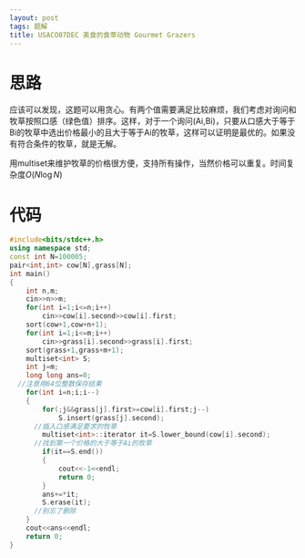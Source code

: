 ```yaml
---
layout: post
tags: 题解
title: USACO07DEC 美食的食草动物 Gourmet Grazers
---
```


# 思路

应该可以发现，这题可以用贪心。有两个值需要满足比较麻烦，我们考虑对询问和牧草按照口感（绿色值）排序。这样，对于一个询问(Ai,Bi)，只要从口感大于等于Bi的牧草中选出价格最小的且大于等于Ai的牧草，这样可以证明是最优的。如果没有符合条件的牧草，就是无解。

用multiset来维护牧草的价格很方便，支持所有操作，当然价格可以重复。时间复杂度$O(N\log N)$

# 代码

```cpp
#include<bits/stdc++.h>
using namespace std;
const int N=100005;
pair<int,int> cow[N],grass[N];
int main()
{
	int n,m;
	cin>>n>>m;
	for(int i=1;i<=n;i++)
		cin>>cow[i].second>>cow[i].first;
	sort(cow+1,cow+n+1);
	for(int i=1;i<=m;i++)
		cin>>grass[i].second>>grass[i].first;
	sort(grass+1,grass+m+1);
	multiset<int> S;
	int j=m;
	long long ans=0;
  //注意用64位整数保存结果
	for(int i=n;i;i--)
	{
		for(;j&&grass[j].first>=cow[i].first;j--)
			S.insert(grass[j].second);
      //插入口感满足要求的牧草
		multiset<int>::iterator it=S.lower_bound(cow[i].second);
      //找到第一个价格的大于等于Ai的牧草
		if(it==S.end())
		{
			cout<<-1<<endl;
			return 0;
		}
		ans+=*it;
		S.erase(it);
      //别忘了删除
	}
	cout<<ans<<endl;
	return 0;
}
```

